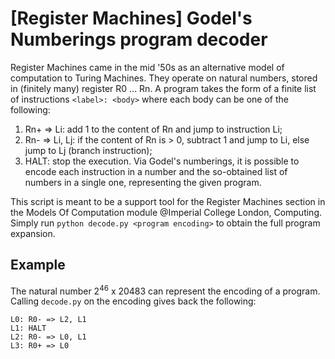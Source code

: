 
# [Register Machines] Godel's Numberings program decoder

Register Machines came in  the mid '50s as an alternative model of computation to Turing Machines.
They operate on natural numbers, stored in (finitely many) register R0 ... Rn.
A program takes the form of a finite list of instructions `<label>: <body>` where each body can be one of the following:
1. Rn+ => Li: add 1 to the content of Rn and jump to instruction Li;
2. Rn- => Li, Lj: if the content of Rn is > 0, subtract 1 and jump to Li, else jump to Lj (branch instruction);
3. HALT: stop the execution. 
Via Godel's numberings, it is possible to encode each instruction in a number and the so-obtained list of numbers
in a single one, representing the given program.

This script is meant to be a support tool for the Register Machines section in the Models Of Computation module 
@Imperial College London, Computing.
Simply run `python decode.py <program encoding>` to obtain the full program expansion.

## Example

The natural number 2<sup>46</sup> x 20483 can represent the encoding of a program.
Calling `decode.py` on the encoding gives back the following:
```
L0: R0- => L2, L1
L1: HALT
L2: R0- => L0, L1
L3: R0+ => L0
```

